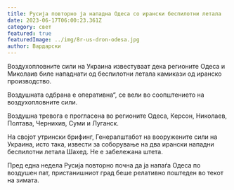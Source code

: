 ```yaml
---
title: Русија повторно ја нападна Одеса со ирански беспилотни летала
date: 2023-06-17T06:00:23.361Z
category: свет
featured: true
featuredImage: ../img/8r-us-dron-odesa.jpg
author: Вардарски
---
```

Воздухопловните сили на Украина известуваат дека регионите Одеса и Миколаив биле нападнати од беспилотни летала камикази од иранско производство.

Воздушната одбрана е оперативна“, се вели во соопштението на воздухопловните сили.

Воздушна тревога е прогласена во регионите Одеса, Керсон, Николаев, Полтава, Чернихив, Суми и Луганск.

На својот утрински брифинг, Генералштабот на вооружените сили на Украина, исто така, извести за соборување на два ирански нападни беспилотни летала Шахед. Не е забележана штета.

Пред една недела Русија повторно почна да ја напаѓа Одеса по воздушен пат, пристанишниот град беше релативно поштеден во текот на зимата.